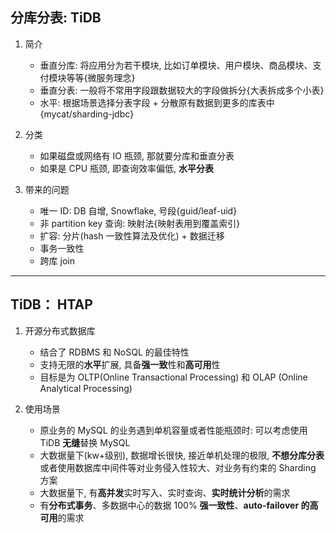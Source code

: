 ## 分库分表: TiDB

1. 简介

   - 垂直分库: 将应用分为若干模块, 比如订单模块、用户模块、商品模块、支付模块等等{微服务理念}
   - 垂直分表: 一般将不常用字段跟数据较大的字段做拆分{大表拆成多个小表}
   - 水平: 根据场景选择分表字段 + 分散原有数据到更多的库表中{mycat/sharding-jdbc}

2. 分类

   - 如果磁盘或网络有 IO 瓶颈, 那就要分库和垂直分表
   - 如果是 CPU 瓶颈, 即查询效率偏低, **水平分表**

3. 带来的问题

   - 唯一 ID: DB 自增, Snowflake, 号段{guid/leaf-uid}
   - 非 partition key 查询: 映射法{映射表用到覆盖索引}
   - 扩容: 分片(hash 一致性算法及优化) + 数据迁移
   - 事务一致性
   - 跨库 join

---

## TiDB： H**TA**P

1. 开源分布式数据库

   - 结合了 RDBMS 和 NoSQL 的最佳特性
   - 支持无限的**水平**扩展, 具备**强一致**性和**高可用**性
   - 目标是为 OLTP(Online Transactional Processing) 和 OLAP (Online Analytical Processing)

2. 使用场景

   - 原业务的 MySQL 的业务遇到单机容量或者性能瓶颈时: 可以考虑使用 TiDB **无缝**替换 MySQL
   - 大数据量下(kw+级别), 数据增长很快, 接近单机处理的极限, **不想分库分表**或者使用数据库中间件等对业务侵入性较大、对业务有约束的 Sharding 方案
   - 大数据量下, 有**高并发**实时写入、实时查询、**实时统计分析**的需求
   - 有**分布式事务**、多数据中心的数据 100% **强一致性**、**auto-failover 的高可用**的需求

